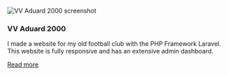 ![VV Aduard 2000 screenshot](/images/work/aduard_2000_1920x1080_1444039068.png "VV Aduard 2000 screenshot")

### VV Aduard 2000

I made a website for my old football club with the PHP Framework Laravel. This website is fully responsive and has an extensive admin dashboard.

<a href="/portfolio/vv-aduard-2000" class="read-more-button">Read more</a>